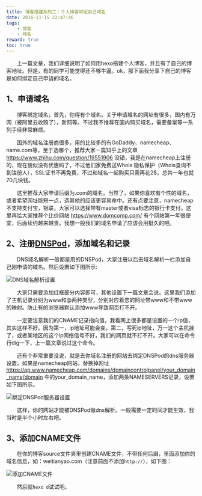 ```yaml
---
title: 博客搭建系列二：个人博客绑定自己域名
date: 2016-11-15 22:47:46
tags:
    - 博客
    - 域名
reward: true
toc: true
---
```


&emsp;&emsp;上一篇文章，我们详细说明了如何用hexo搭建个人博客，并且有了自己的博客地址。但是，有的同学可能觉得还不够牛逼。ok，那下面我分享下自己的博客是如何绑定自己申请的域名。

## 1、申请域名
&emsp;&emsp;博客绑定域名，首先，你得有个域名。关于申请域名的网址有很多，国内有万网（被阿里云收购了），新网等。不过我不推荐在国内购买域名，需要备案等一系列手续非常麻烦。

&emsp;&emsp;国外的域名注册商很多，用的比较多的有GoDaddy、namecheap、name.com等，至于选哪个，推荐大家一篇知乎上的文章 https://www.zhihu.com/question/19551906 没错，我是在namecheap上注册的，现在貌似没有优惠码了，不过他们家免费送Whois 隐私保护（Whois查询不到注册人），SSL证书不再免费，不过和域名一起购买只需再花2$，总共一年也就70几块钱。
<!-- more -->
&emsp;&emsp;这里推荐大家申请后缀为.com的域名。当然了，如果你喜欢有个性的域名，或者希望网址能短一点，选其他的应该更容易命中。还有点要注意，namecheap不支持支付宝，银联，大家可以选择带有master或者visa标志的银行卡支付。这里再给大家推荐个比价网站 https://www.domcomp.com/ 有个网站第一年很便宜，后面续约越来越贵。我想一般我们的域名申请了应该会用挺久的吧。

## 2、注册[DNSPod](https://www.dnspod.cn)，添加域名和记录

&emsp;&emsp;DNS域名解析一般都是用的DNSPod，大家注册以后去域名解析一栏添加自己刚申请的域名。然后设置如下图所示:

![DNS域名解析设置](/assets/blogImg/dnspod.png "DNS域名解析设置")

&emsp;&emsp;大家只需要添加红框部分内容即可，其他设置下一篇文章会说。这里我们添加了主机记录分别为www和@两种类型，分别对应着您的网址带www和不带www的映射。防止有的浏览器默认添加www导致网页打不开。

&emsp;&emsp;一定要注意我们的CNAME记录指向值，我看网上很多都是设置的一个ip值，其实这样不好。因为第一，ip地址可能会变。第二，写死ip地址，万一这个主机挂了，或者某地区的这个ip网络信号不好，我们的网页就不打不开。大家可以在命令行dig一下，上一篇文章说过这个命令。

&emsp;&emsp;还有个非常重要没说，就是去你域名注册的网站去绑定DNSPod的dns服务器设置。如果是namecheap网站，替换掉网址 https://ap.www.namecheap.com/domains/domaincontrolpanel/your_domain_name/domain 中的your_domain_name，添加两条NAMESERVERS记录，设置如下图所示。

![绑定DNSPod服务器设置](/assets/blogImg/dns.png "绑定DNSPod服务器设置")

&emsp;&emsp;这样，你的网站才能被DNSPod做dns解析。一般需要一定时间才能生效，我当时是半个小时左右吧。

## 3、添加CNAME文件
&emsp;&emsp;在你的博客source文件夹里创建CNAME文件，不带任何后缀，里面添加你的域名信息，如：weitianyao.com（注意前面不添加`http://`），如下图：

![添加CNAME文件](/assets/blogImg/CNAME.png "添加CNAME文件")

&emsp;&emsp;然后就`hexo d`试试吧。





